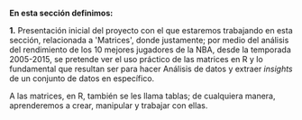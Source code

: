**En esta sección definimos:**

**1.** Presentación inicial del proyecto con el que estaremos trabajando en esta sección, relacionada a 'Matrices',
donde justamente; por medio del análisis del rendimiento de los 10 mejores jugadores de la NBA, desde la temporada 
2005-2015, se pretende ver el uso práctico de las matrices en R y lo fundamental que resultan ser para hacer Análisis de datos y extraer _insights_ de un conjunto de datos en específico.

A las matrices, en R, también se les llama tablas; de cualquiera manera, aprenderemos a crear, manipular y trabajar con ellas.
